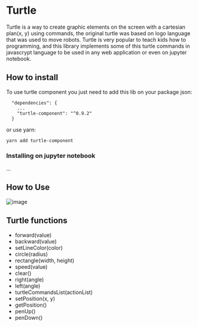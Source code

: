# Turtle

  Turtle is a way to create graphic elements on the screen with a cartesian plan(x, y) using commands, the original turtle was based on logo language that was used to move robots. Turtle is very popular to teach kids how to programming, and this library implements some of this turtle commands in javascrypt language to be used in any web application or even on jupyter notebook.

## How to install

  To use turtle component you just need to add this lib on your package json:

  ```
    "dependencies": {
      ...
      "turtle-component": "^0.9.2"
    }
  ```
   or use yarn:

   `yarn add turtle-component`
   
### Installing on jupyter notebook

  ...

## How to Use

![image](https://user-images.githubusercontent.com/20938232/141025190-c2b3e88c-dce1-49ec-8396-ba7f8069a791.png)

## Turtle functions

* forward(value)
* backward(value)
* setLineColor(color)
* circle(radius)
* rectangle(width, height)
* speed(value)
* clear()
* right(angle)
* left(angle)
* turtleCommandsList(actionList)
* setPosition(x, y)
* getPosition()
* penUp()
* penDown()



